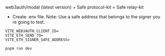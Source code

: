 web3auth/modal (latest version) + Safe protocol-kit + Safe relay-kit

* Create .env file. Note: Use a safe address that belongs to the signer you re going to test.

```env
VITE_WEB3AUTH_CLIENT_ID=
VITE_ETH_SEND_TO=
VITE_ETH_SIGNER_SAFE_ADDRESS=
```

```bash
pnpm run dev
```
